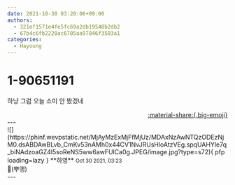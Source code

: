 ```yaml
---
date: 2021-10-30 03:20:06+09:00
authors:
  - 321ef1571e4fe5fc69a2db19548b2db2
  - 67b4c6fb2220ac6705aa97046f3503a1
categories:
  - Hayoung
---
```


# 1-90651191

<div class="post-container" markdown="1">
<div class="content-container md-sidebar__scrollwrap" markdown="1">

하냥 그럼 오늘 쇼미 안 봤겠네

</div>
</div>

<div style="text-align: right;" markdown="1">
<a href="https://weverse.io/fromis9/fanpost/1-90651191" style="text-align: right;">:material-share:{.big-emoji}</a>
</div>
---

<div class="comments-container md-sidebar__scrollwrap" markdown="1">
<div class="comment" markdown="1">
<div class='id-container' markdown="1">
![](https://phinf.wevpstatic.net/MjAyMzExMjFfMjUz/MDAxNzAwNTQzODEzNjM0.dsABDAwBLvb_CmKv53nAMh0x44CV1NvJRUsHloAtzVEg.spqUAHYle7q_biNAdzoaGZ4l5soReNS5ww6awFUlCa0g.JPEG/image.jpg?type=s72){ pfp loading=lazy }
**<span class="artist">하영</span>** <small>Oct 30 2021, 03:23</small><br>
</div>
<div class='comment-body' markdown="1">
🥺(뿌앵)
</div>
</div>
</div>
---

